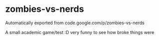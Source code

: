 # zombies-vs-nerds
Automatically exported from code.google.com/p/zombies-vs-nerds

A small academic game/test :D very funny to see how broke things were

